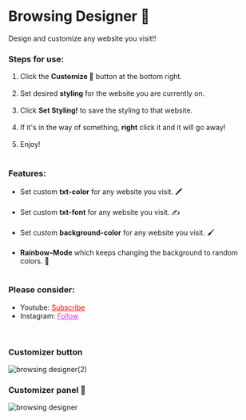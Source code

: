 # Browsing Designer 🎨
Design and customize any website you visit!!


<h3>Steps for use: </h3>
<ol style="margin-bottom:10px;">
<li>Click the <b>Customize 🎨</b> button at the bottom right.</li><br>
<li>Set desired <b>styling</b> for the website you are currently on.</li><br>
<li>Click <b>Set Styling!</b> to save the styling to that website.</li><br>
<li>If it's in the way of something, <b>right</b> click it and it will go away!</li><br/>
<li>Enjoy!</li><br>
</ol>


<h3>Features:</h3>
<ul style="margin-bottom:10px;">
<li>Set custom <b>txt-color</b> for any website you visit. 🖍</li><br>
<li>Set custom <b>txt-font</b> for any website you visit. ✍</li><br>
<li>Set custom <b>background-color</b> for any website you visit. 🖌</li><br>
<li><b>Rainbow-Mode</b> which keeps changing the background to random colors. 🌈</li><br>
</ul>

<h3>Please consider:</h3>
<ul>
<li>Youtube:  <a style="color:red;" target="_Blank" href="https://www.youtube.com/channel/UCinBnZ2BKAbCKA1w9lmFd0w">Subscribe</a></li>
<li>Instagram:  <a style="color:#dc2ef0;" target="_Blank" href="https://www.instagram.com/nyc.geahad.codes/">Follow</a></li>
</ul><br>

<h3>Customizer button</h3>

![browsing designer(2)](https://user-images.githubusercontent.com/79179978/108645692-b0c16680-7481-11eb-813a-8f8d40367cd9.PNG)

<h3>Customizer panel 🎨</h3>

![browsing designer](https://user-images.githubusercontent.com/79179978/108645599-604a0900-7481-11eb-942b-d222aa964b1d.PNG)

